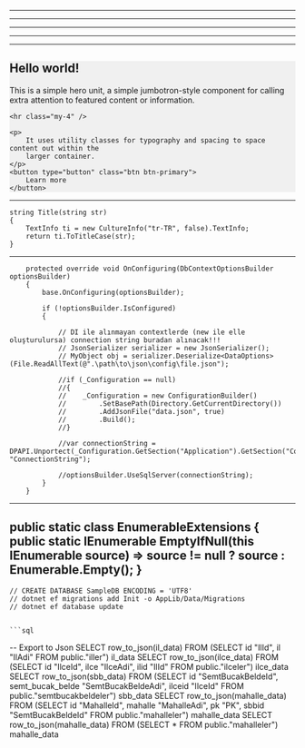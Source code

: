 ﻿--------------------------------------------------------------------------------------------------


--------------------------------------------------------------------------------------------------


--------------------------------------------------------------------------------------------------


--------------------------------------------------------------------------------------------------


--------------------------------------------------------------------------------------------------

<!-- Jumbotron -->
<div class="p-4 shadow-4 rounded-3" style="background-color: hsl(0, 0%, 94%);">
    <h2>Hello world!</h2>
    <p>
        This is a simple hero unit, a simple jumbotron-style component for calling extra
        attention to featured content or information.
    </p>

    <hr class="my-4" />

    <p>
        It uses utility classes for typography and spacing to space content out within the
        larger container.
    </p>
    <button type="button" class="btn btn-primary">
        Learn more
    </button>
</div>
<!-- Jumbotron -->

--------------------------------------------------------------------------------------------------


    string Title(string str)
    {
        TextInfo ti = new CultureInfo("tr-TR", false).TextInfo;
        return ti.ToTitleCase(str);
    }

--------------------------------------------------------------------------------------------------

        protected override void OnConfiguring(DbContextOptionsBuilder optionsBuilder)
        {
            base.OnConfiguring(optionsBuilder);

            if (!optionsBuilder.IsConfigured)
            {

                // DI ile alınmayan contextlerde (new ile elle oluşturulursa) connection string buradan alınacak!!!
                // JsonSerializer serializer = new JsonSerializer();
                // MyObject obj = serializer.Deserialize<DataOptions>(File.ReadAllText(@".\path\to\json\config\file.json");

                //if (_Configuration == null)
                //{
                //    _Configuration = new ConfigurationBuilder()
                //        .SetBasePath(Directory.GetCurrentDirectory())
                //        .AddJsonFile("data.json", true)
                //        .Build();
                //}

                //var connectionString = DPAPI.Unportect(_Configuration.GetSection("Application").GetSection("ConnectionString").Value, "ConnectionString");

                //optionsBuilder.UseSqlServer(connectionString);
            }
        }
--------------------------------------------------------------------------------------------------

public static class EnumerableExtensions {
    public static IEnumerable<T> EmptyIfNull<T>(this IEnumerable<T> source) =>
        source != null ? source : Enumerable.Empty<T>();
}
--------------------------------------------------------------------------------------------------

    // CREATE DATABASE SampleDB ENCODING = 'UTF8' 
    // dotnet ef migrations add Init -o AppLib/Data/Migrations
    // dotnet ef database update


    ```sql
-- Export to Json
SELECT row_to_json(il_data) FROM (SELECT id "IlId", il "IlAdi" FROM public."iller") il_data
SELECT row_to_json(ilce_data) FROM (SELECT id "IlceId", ilce "IlceAdi", ilid "IlId" FROM public."ilceler") ilce_data
SELECT row_to_json(sbb_data) FROM (SELECT id "SemtBucakBeldeId", semt_bucak_belde "SemtBucakBeldeAdi", ilceid "IlceId" FROM public."semtbucakbeldeler") sbb_data
SELECT row_to_json(mahalle_data) FROM (SELECT id "MahalleId", mahalle "MahalleAdi", pk "PK", sbbid "SemtBucakBeldeId" FROM public."mahalleler") mahalle_data
SELECT row_to_json(mahalle_data) FROM (SELECT * FROM public."mahalleler") mahalle_data
```